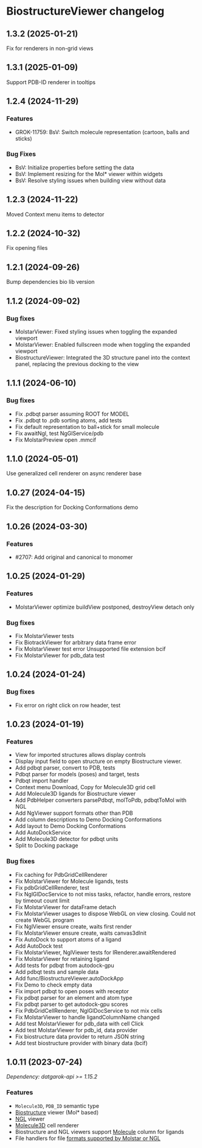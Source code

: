 # BiostructureViewer changelog

## 1.3.2 (2025-01-21)

Fix for renderers in non-grid views

## 1.3.1 (2025-01-09)

Support PDB-ID renderer in tooltips

## 1.2.4 (2024-11-29)

### Features

* GROK-11759: BsV: Switch molecule representation (cartoon, balls and sticks)

### Bug Fixes

* BsV: Initialize properties before setting the data
* BsV: Implement resizing for the Mol* viewer within widgets
* BsV: Resolve styling issues when building view without data

## 1.2.3 (2024-11-22)

Moved Context menu items to detector

## 1.2.2 (2024-10-32)

Fix opening files

## 1.2.1 (2024-09-26)

Bump dependencies bio lib version

## 1.1.2 (2024-09-02)

### Bug fixes

* MolstarViewer: Fixed styling issues when toggling the expanded viewport
* MolstarViewer: Enabled fullscreen mode when toggling the expanded viewport
* BiostructureViewer: Integrated the 3D structure panel into the context panel, replacing the previous docking to the view

## 1.1.1 (2024-06-10)

### Bug fixes

* Fix .pdbqt parser assuming ROOT for MODEL
* Fix .pdbqt to .pdb sorting atoms, add tests
* Fix default representation to ball+stick for small molecule
* Fix awaitNgl, test NgGlService/pdb
* Fix MolstarPreview open .mmcif

## 1.1.0 (2024-05-01)

Use generalized cell renderer on async renderer base

## 1.0.27 (2024-04-15)

Fix the description for Docking Conformations demo

## 1.0.26 (2024-03-30)

### Features

* #2707: Add original and canonical to monomer

## 1.0.25 (2024-01-29)

### Features

* MolstarViewer optimize buildView postponed, destroyView detach only

### Bug fixes

* Fix MolstarViewer tests
* Fix BiotrackViewer for arbitrary data frame error
* Fix MolstarViewer test error Unsupported file extension bcif
* Fix MolstarViewer for pdb_data test

## 1.0.24 (2024-01-24)

### Bug fixes

* Fix error on right click on row header, test

## 1.0.23 (2024-01-19)

### Features

* View for imported structures allows display controls
* Display input field to open structure on empty Biostructure viewer.
* Add pdbqt parser, convert to PDB, tests
* Pdbqt parser for models (poses) and target, tests
* Pdbqt import handler
* Context menu Download, Copy for Molecule3D grid cell
* Add Molecule3D ligands for Biostructure viewer
* Add PdbHelper converters parsePdbqt, molToPdb, pdbqtToMol with NGL
* Add NgViewer support formats other than PDB
* Add column descriptions to Demo Docking Conformations
* Add layout to Demo Docking Conformations
* Add AutoDockService
* Add Molecule3D detector for pdbqt units
* Split to Docking package

### Bug fixes

* Fix caching for PdbGridCellRenderer
* Fix MolstarViewer for Molecule ligands, tests
* Fix pdbGridCellRenderer, test
* Fix NglGlDocService to not miss tasks, refactor, handle errors, restore by timeout count limit
* Fix MolstarViewer for dataFrame detach
* Fix MolstarViewer usages to dispose WebGL on view closing. Could not create WebGL program
* Fix NglViewer ensure create, waits first render
* Fix MolstarViewer ensure create, waits canvas3dInit
* Fix AutoDock to support atoms of a ligand
* Add AutoDock test
* Fix MolstarViewer, NglViewer tests for IRenderer.awaitRendered
* Fix MolstarViewer for retaining ligand
* Add tests for pdbqt from autodock-gpu
* Add pdbqt tests and sample data
* Add func/BiostructureViewer.autoDockApp
* Fix Demo to check empty data
* Fix import pdbqt to open poses with receptor
* Fix pdbqt parser for an element and atom type
* Fix pdbqt parser to get autodock-gpu scores
* Fix PdbGridCellRenderer, NglGlDocService to not mix cells
* Fix MolstarViewer to handle ligandColumnName changed
* Add test MolstarViewer for pdb_data with cell Click
* Add test MolstarViewer for pdb_id, data provider
* Fix biostructure data provider to return JSON string
* Add test biostructure provider with binary data (bcif)

## 1.0.11 (2023-07-24)

*Dependency: datgarok-api >= 1.15.2*

### Features

* `Molecule3D`, `PDB_ID` semantic type
* [Biostructure](https://datagrok.ai/help/visualize/viewers/biostructure) viewer (Mol* based)
* [NGL](https://datagrok.ai/help/visualize/viewers/ngl) viewer
* [Molecule3D](https://public.datagrok.ai/apps/Tutorials/Demo/Bioinformatics/Proteins) cell renderer
* Biostructure and NGL viewers support [Molecule](https://datagrok.ai/help/develop/domains/chem/cheminformatics) column
  for ligands
* File handlers for file [formats supported by Molstar or NGL](https://datagrok.ai/help/access/files/supported-formats)
